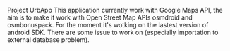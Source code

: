 Project UrbApp
This application currently work with Google Maps API, the aim is 
to make it work with Open Street Map APIs osmdroid and osmbonuspack.
For the moment it's wotking on the lastest version of android SDK. 
There are some issue to work on (especially importation to external database problem).
